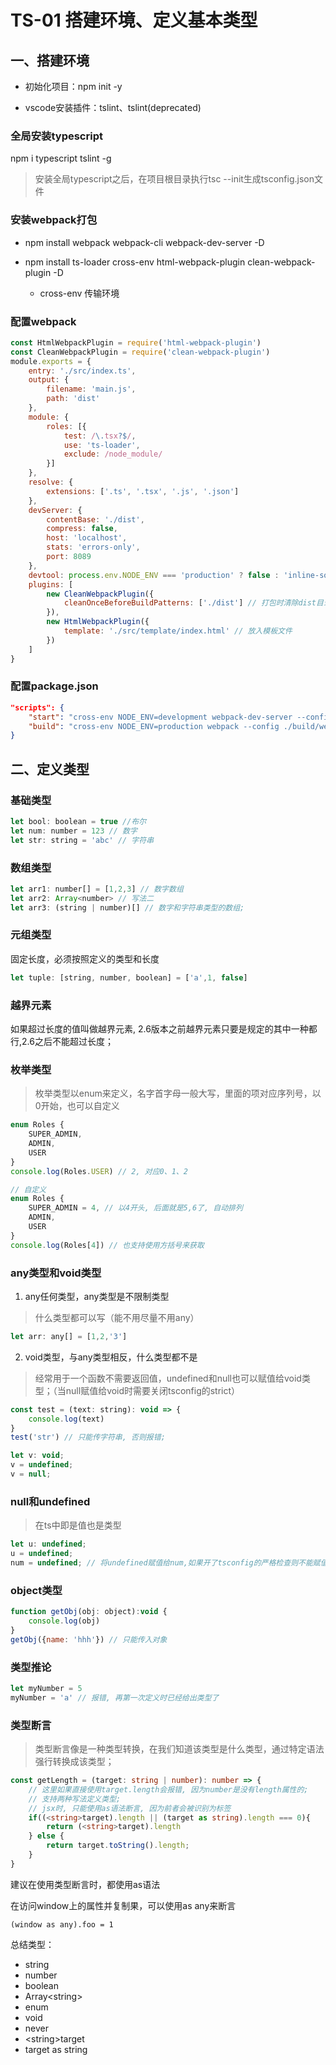 # TS-01 搭建环境、定义基本类型



## 一、搭建环境

* 初始化项目：npm init -y

* vscode安装插件：tslint、tslint(deprecated)



###  全局安装typescript
npm i typescript tslint -g

>  安装全局typescript之后，在项目根目录执行tsc --init生成tsconfig.json文件



### 安装webpack打包

- npm install webpack webpack-cli webpack-dev-server -D
- npm install ts-loader cross-env html-webpack-plugin clean-webpack-plugin -D
  
  - cross-env 传输环境
  
    

### 配置webpack

```js
const HtmlWebpackPlugin = require('html-webpack-plugin')
const CleanWebpackPlugin = require('clean-webpack-plugin')
module.exports = {
    entry: './src/index.ts',
    output: {
        filename: 'main.js',
        path: 'dist'
    },
    module: {
        roles: [{
            test: /\.tsx?$/,
            use: 'ts-loader',
            exclude: /node_module/
        }]
    },
    resolve: {
        extensions: ['.ts', '.tsx', '.js', '.json']
    },
    devServer: {
        contentBase: './dist',
        compress: false,
        host: 'localhost',
        stats: 'errors-only',
        port: 8089
    },
    devtool: process.env.NODE_ENV === 'production' ? false : 'inline-source-map',
    plugins: [
        new CleanWebpackPlugin({
            cleanOnceBeforeBuildPatterns: ['./dist'] // 打包时清除dist目录
        }),
        new HtmlWebpackPlugin({
            template: './src/template/index.html' // 放入模板文件
        })
    ]
}
```

### 配置package.json

```json
"scripts": {
    "start": "cross-env NODE_ENV=development webpack-dev-server --config ./build/webpac.config.js",
    "build": "cross-env NODE_ENV=production webpack --config ./build/webpack.config.js"
}
```





## 二、定义类型



### 基础类型

```js
let bool: boolean = true //布尔
let num: number = 123 // 数字
let str: string = 'abc' // 字符串
```

### 数组类型

```js
let arr1: number[] = [1,2,3] // 数字数组
let arr2: Array<number> // 写法二
let arr3: (string | number)[] // 数字和字符串类型的数组;
```

### 元组类型   

固定长度，必须按照定义的类型和长度

```js
let tuple: [string, number, boolean] = ['a',1, false]
```

### 越界元素

如果超过长度的值叫做越界元素, 2.6版本之前越界元素只要是规定的其中一种都行,2.6之后不能超过长度；



### 枚举类型

> 枚举类型以enum来定义，名字首字母一般大写，里面的项对应序列号，以0开始，也可以自定义

```js
enum Roles {
    SUPER_ADMIN,
    ADMIN,
    USER
}
console.log(Roles.USER) // 2, 对应0、1、2

// 自定义
enum Roles {
    SUPER_ADMIN = 4, // 以4开头, 后面就是5,6了, 自动排列
    ADMIN,
    USER
}
console.log(Roles[4]) // 也支持使用方括号来获取
```



### any类型和void类型

1. any任何类型，any类型是不限制类型

> 什么类型都可以写（能不用尽量不用any）

```js
let arr: any[] = [1,2,'3']
```

2. void类型，与any类型相反，什么类型都不是

> 经常用于一个函数不需要返回值，undefined和null也可以赋值给void类型；（当null赋值给void时需要关闭tsconfig的strict）

```js
const test = (text: string): void => {
    console.log(text)
}
test('str') // 只能传字符串, 否则报错;

let v: void;
v = undefined;
v = null;
```



### null和undefined

> 在ts中即是值也是类型

```js
let u: undefined;
u = undefined;
num = undefined; // 将undefined赋值给num,如果开了tsconfig的严格检查则不能赋值;
```



### object类型

```js
function getObj(obj: object):void {
    console.log(obj)
}
getObj({name: 'hhh'}) // 只能传入对象
```



### 类型推论

```ts
let myNumber = 5
myNumber = 'a' // 报错, 再第一次定义时已经给出类型了
```





### 类型断言

> 类型断言像是一种类型转换，在我们知道该类型是什么类型，通过特定语法强行转换成该类型；

```ts
const getLength = (target: string | number): number => {
    // 这里如果直接使用target.length会报错, 因为number是没有length属性的;
    // 支持两种写法定义类型;
    // jsx时, 只能使用as语法断言, 因为前者会被识别为标签
    if((<string>target).length || (target as string).length === 0){
        return (<string>target).length
    } else {
        return target.toString().length;
    }
}
```

建议在使用类型断言时，都使用as语法



在访问window上的属性并复制果，可以使用as any来断言

```TS
(window as any).foo = 1
```





总结类型：

- string
- number
- boolean
- Array\<string>
- enum
- void
- never
- \<string>target
- target as string


